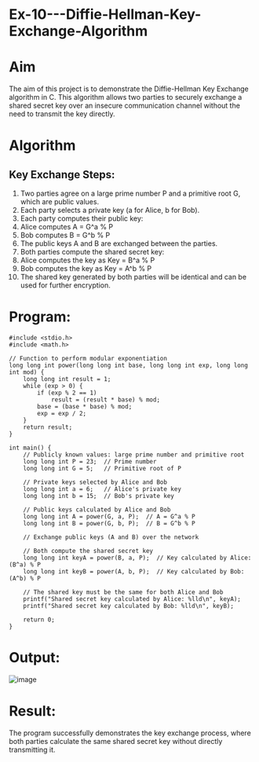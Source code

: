 # Ex-10---Diffie-Hellman-Key-Exchange-Algorithm

# Aim
The aim of this project is to demonstrate the Diffie-Hellman Key Exchange algorithm in C. This algorithm allows two parties to securely exchange a shared secret key over an insecure communication channel without the need to transmit the key directly.

# Algorithm

## Key Exchange Steps:

1. Two parties agree on a large prime number P and a primitive root G, which are public values.
2. Each party selects a private key (a for Alice, b for Bob).
3. Each party computes their public key:
4. Alice computes A = G^a % P
5. Bob computes B = G^b % P
6. The public keys A and B are exchanged between the parties.
7. Both parties compute the shared secret key:
8. Alice computes the key as Key = B^a % P
9. Bob computes the key as Key = A^b % P
10. The shared key generated by both parties will be identical and can be used for further encryption.

# Program:
```
#include <stdio.h>
#include <math.h>

// Function to perform modular exponentiation
long long int power(long long int base, long long int exp, long long int mod) {
    long long int result = 1;
    while (exp > 0) {
        if (exp % 2 == 1)
            result = (result * base) % mod;
        base = (base * base) % mod;
        exp = exp / 2;
    }
    return result;
}

int main() {
    // Publicly known values: large prime number and primitive root
    long long int P = 23;  // Prime number
    long long int G = 5;   // Primitive root of P

    // Private keys selected by Alice and Bob
    long long int a = 6;   // Alice's private key
    long long int b = 15;  // Bob's private key

    // Public keys calculated by Alice and Bob
    long long int A = power(G, a, P);  // A = G^a % P
    long long int B = power(G, b, P);  // B = G^b % P

    // Exchange public keys (A and B) over the network

    // Both compute the shared secret key
    long long int keyA = power(B, a, P);  // Key calculated by Alice: (B^a) % P
    long long int keyB = power(A, b, P);  // Key calculated by Bob: (A^b) % P

    // The shared key must be the same for both Alice and Bob
    printf("Shared secret key calculated by Alice: %lld\n", keyA);
    printf("Shared secret key calculated by Bob: %lld\n", keyB);

    return 0;
}

```

# Output:
![image](https://github.com/user-attachments/assets/e3399b04-a885-401e-bd4c-e0250de7a68b)

# Result:

The program successfully demonstrates the key exchange process, where both parties calculate the same shared secret key without directly transmitting it.
